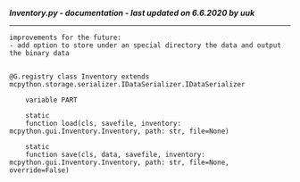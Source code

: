 ***Inventory.py - documentation - last updated on 6.6.2020 by uuk***
___

    improvements for the future:
    - add option to store under an special directory the data and output the binary data


    @G.registry class Inventory extends mcpython.storage.serializer.IDataSerializer.IDataSerializer

        variable PART

        static
        function load(cls, savefile, inventory: mcpython.gui.Inventory.Inventory, path: str, file=None)

        static
        function save(cls, data, savefile, inventory: mcpython.gui.Inventory.Inventory, path: str, file=None, override=False)